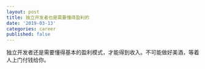 ```yaml
---
layout: post
title: 独立开发者也是需要懂得盈利的
date: '2019-03-13'
categories: career
published: false
---
```


独立开发者还是需要懂得基本的盈利模式，才能得到收入。不可能做好美酒，等着人上门付钱给你。
